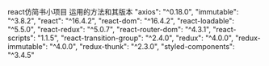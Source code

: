 react仿简书小项目
运用的方法和其版本
    "axios": "^0.18.0",
    "immutable": "^3.8.2",
    "react": "^16.4.2",
    "react-dom": "^16.4.2",
    "react-loadable": "^5.5.0",
    "react-redux": "^5.0.7",
    "react-router-dom": "^4.3.1",
    "react-scripts": "1.1.5",
    "react-transition-group": "^2.4.0",
    "redux": "^4.0.0",
    "redux-immutable": "^4.0.0",
    "redux-thunk": "^2.3.0",
    "styled-components": "^3.4.5"


